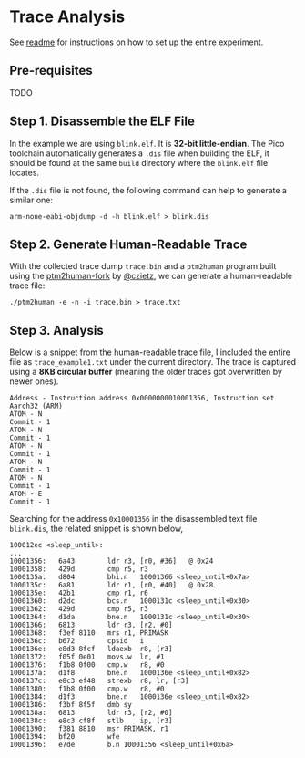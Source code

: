 # Trace Analysis
See [readme](README.md) for instructions on how to set up the entire experiment.

## Pre-requisites
TODO

## Step 1. Disassemble the ELF File
In the example we are using ```blink.elf```. It is **32-bit little-endian**.
The Pico toolchain automatically generates a ```.dis``` file when building the
ELF, it should be found at the same ```build``` directory where the ```blink.elf```
file locates.

If the ```.dis``` file is not found, the following command can help to generate a 
similar one:  
```
arm-none-eabi-objdump -d -h blink.elf > blink.dis
```

## Step 2. Generate Human-Readable Trace
With the collected trace dump ```trace.bin``` and a ```ptm2human``` program
built using the [ptm2human-fork](https://github.com/czietz/ptm2human/) by 
[@czietz](https://github.com/czietz), we can generate a human-readable trace
file:

```
./ptm2human -e -n -i trace.bin > trace.txt
```

## Step 3. Analysis
Below is a snippet from the human-readable trace file, I included the entire 
file as ```trace_example1.txt``` under the current directory. The trace is 
captured using a **8KB circular buffer** (meaning the older traces got overwritten
by newer ones).
```
Address - Instruction address 0x0000000010001356, Instruction set Aarch32 (ARM)
ATOM - N
Commit - 1
ATOM - N
Commit - 1
ATOM - N
Commit - 1
ATOM - N
Commit - 1
ATOM - N
Commit - 1
ATOM - E
Commit - 1
```
Searching for the address ```0x10001356``` in the disassembled text file ```blink.dis```,
the related snippet is shown below,
```
100012ec <sleep_until>:
...
10001356:	6a43      	ldr	r3, [r0, #36]	@ 0x24
10001358:	429d      	cmp	r5, r3
1000135a:	d804      	bhi.n	10001366 <sleep_until+0x7a>
1000135c:	6a81      	ldr	r1, [r0, #40]	@ 0x28
1000135e:	42b1      	cmp	r1, r6
10001360:	d2dc      	bcs.n	1000131c <sleep_until+0x30>
10001362:	429d      	cmp	r5, r3
10001364:	d1da      	bne.n	1000131c <sleep_until+0x30>
10001366:	6813      	ldr	r3, [r2, #0]
10001368:	f3ef 8110 	mrs	r1, PRIMASK
1000136c:	b672      	cpsid	i
1000136e:	e8d3 8fcf 	ldaexb	r8, [r3]
10001372:	f05f 0e01 	movs.w	lr, #1
10001376:	f1b8 0f00 	cmp.w	r8, #0
1000137a:	d1f8      	bne.n	1000136e <sleep_until+0x82>
1000137c:	e8c3 ef48 	strexb	r8, lr, [r3]
10001380:	f1b8 0f00 	cmp.w	r8, #0
10001384:	d1f3      	bne.n	1000136e <sleep_until+0x82>
10001386:	f3bf 8f5f 	dmb	sy
1000138a:	6813      	ldr	r3, [r2, #0]
1000138c:	e8c3 cf8f 	stlb	ip, [r3]
10001390:	f381 8810 	msr	PRIMASK, r1
10001394:	bf20      	wfe
10001396:	e7de      	b.n	10001356 <sleep_until+0x6a>
```
